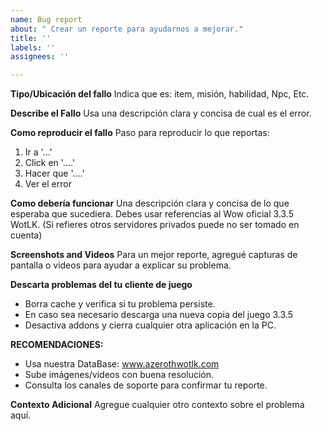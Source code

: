```yaml
---
name: Bug report
about: " Crear un reporte para ayudarnos a mejorar."
title: ''
labels: ''
assignees: ''

---
```


**Tipo/Ubicación del fallo**
Indica que es: item, misión, habilidad, Npc, Etc.

**Describe el Fallo**
Usa una descripción clara y concisa de cual es el error.

**Como reproducir el fallo**
Paso para reproducir lo que reportas:
1. Ir a '...'
2. Click en '....'
3. Hacer que '....'
4. Ver el error

**Como debería funcionar**
Una descripción clara y concisa de lo que esperaba que sucediera. Debes usar referencias al Wow oficial 3.3.5 WotLK. (Si refieres otros servidores privados puede no ser tomado en cuenta)

**Screenshots and Videos**
Para un mejor reporte, agregué capturas de pantalla o videos para ayudar a explicar su problema.

**Descarta problemas del tu cliente de juego**
 - Borra cache y verifica si tu problema persiste.
 - En caso sea necesario descarga una nueva copia del juego 3.3.5
 - Desactiva addons y cierra cualquier otra aplicación en la PC.

**RECOMENDACIONES:**
 - Usa nuestra DataBase: www.azerothwotlk.com
 - Sube imágenes/videos con buena resolución.
 - Consulta los canales de soporte para confirmar tu reporte.

**Contexto Adicional**
Agregue cualquier otro contexto sobre el problema aquí.
